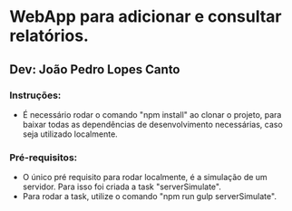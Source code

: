 # WebApp para adicionar e consultar relatórios.

## Dev: João Pedro Lopes Canto

### Instruções:
- É necessário rodar o comando "npm install" ao clonar o projeto, para baixar todas as dependências de desenvolvimento necessárias, 
caso seja utilizado localmente.

### Pré-requisitos:
- O único pré requisito para rodar localmente, é a simulação de um servidor. Para isso foi criada a task "serverSimulate".
- Para rodar a task, utilize o comando "npm run gulp serverSimulate".

